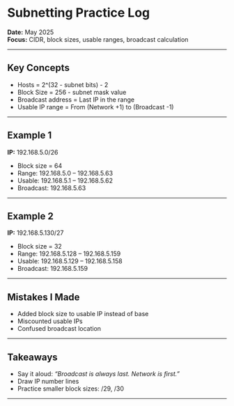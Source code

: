 # Subnetting Practice Log

**Date:** May 2025  
**Focus:** CIDR, block sizes, usable ranges, broadcast calculation

---

## Key Concepts

- Hosts = 2^(32 - subnet bits) - 2
- Block Size = 256 - subnet mask value
- Broadcast address = Last IP in the range
- Usable IP range = From (Network +1) to (Broadcast -1)

---

## Example 1

**IP:** 192.168.5.0/26  
- Block size = 64  
- Range: 192.168.5.0 – 192.168.5.63  
- Usable: 192.168.5.1 – 192.168.5.62  
- Broadcast: 192.168.5.63

---

## Example 2

**IP:** 192.168.5.130/27  
- Block size = 32  
- Range: 192.168.5.128 – 192.168.5.159  
- Usable: 192.168.5.129 – 192.168.5.158  
- Broadcast: 192.168.5.159

---

## Mistakes I Made

- Added block size to usable IP instead of base  
- Miscounted usable IPs  
- Confused broadcast location

---

## Takeaways

- Say it aloud: *“Broadcast is always last. Network is first.”*  
- Draw IP number lines  
- Practice smaller block sizes: /29, /30

---
